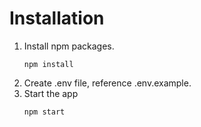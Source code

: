 # Installation
1. Install npm packages.
    ```
    npm install
    ```
2. Create .env file, reference .env.example.
3. Start the app
    ```
    npm start
    ```
